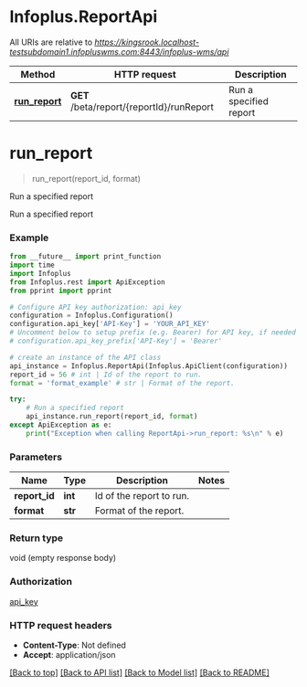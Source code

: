 # Infoplus.ReportApi

All URIs are relative to *https://kingsrook.localhost-testsubdomain1.infopluswms.com:8443/infoplus-wms/api*

Method | HTTP request | Description
------------- | ------------- | -------------
[**run_report**](ReportApi.md#run_report) | **GET** /beta/report/{reportId}/runReport | Run a specified report


# **run_report**
> run_report(report_id, format)

Run a specified report

Run a specified report

### Example
```python
from __future__ import print_function
import time
import Infoplus
from Infoplus.rest import ApiException
from pprint import pprint

# Configure API key authorization: api_key
configuration = Infoplus.Configuration()
configuration.api_key['API-Key'] = 'YOUR_API_KEY'
# Uncomment below to setup prefix (e.g. Bearer) for API key, if needed
# configuration.api_key_prefix['API-Key'] = 'Bearer'

# create an instance of the API class
api_instance = Infoplus.ReportApi(Infoplus.ApiClient(configuration))
report_id = 56 # int | Id of the report to run.
format = 'format_example' # str | Format of the report.

try:
    # Run a specified report
    api_instance.run_report(report_id, format)
except ApiException as e:
    print("Exception when calling ReportApi->run_report: %s\n" % e)
```

### Parameters

Name | Type | Description  | Notes
------------- | ------------- | ------------- | -------------
 **report_id** | **int**| Id of the report to run. | 
 **format** | **str**| Format of the report. | 

### Return type

void (empty response body)

### Authorization

[api_key](../README.md#api_key)

### HTTP request headers

 - **Content-Type**: Not defined
 - **Accept**: application/json

[[Back to top]](#) [[Back to API list]](../README.md#documentation-for-api-endpoints) [[Back to Model list]](../README.md#documentation-for-models) [[Back to README]](../README.md)

